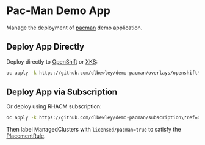 # Pac-Man Demo App

Manage the deployment of [pacman](https://github.com/dlbewley/pacman) demo application.

## Deploy App Directly

Deploy directly to [OpenShift](overlays/openshift) or [XKS](overlays/xks):

```bash
oc apply -k https://github.com/dlbewley/demo-pacman/overlays/openshift\?ref=demo
```

## Deploy App via Subscription

Or deploy using RHACM subscription:

```bash
oc apply -k https://github.com/dlbewley/demo-pacman/subscription\?ref=demo
```

Then label ManagedClusters with `licensed/pacman=true` to satisfy the [PlacementRule](subscription/placementrule.yaml).

